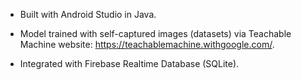 - Built with Android Studio in Java.

- Model trained with self-captured images (datasets) via Teachable Machine website: https://teachablemachine.withgoogle.com/.

- Integrated with Firebase Realtime Database (SQLite).
